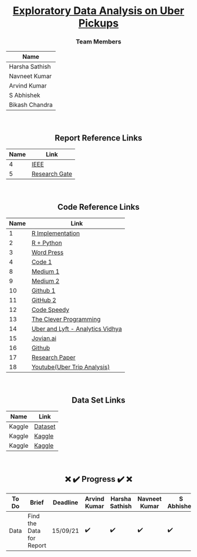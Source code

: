 <div align = "center">

# [Exploratory Data Analysis on Uber Pickups](#)

### Team Members

| Name           |
|----------------|
| Harsha Sathish   |
| Navneet Kumar    |
| Arvind Kumar    | 
| S Abhishek   |
| Bikash Chandra |
  
  
<br/>
  
## Report Reference Links

| Name           | Link |
|----------------|---------------|
| 4 | [IEEE](https://ieeexplore.ieee.org/document/9368922) |
| 5 | [Research Gate](https://www.researchgate.net/publication/349142254_DATA_EXPLORATORY_ON_TAXI_DATA_IN_NEW_YORK_CITY) |

  
<br/>
    
## Code Reference Links

| Name           | Link |
|----------------|---------------|
| 1 | [R Implementation](https://data-flair.training/blogs/r-data-science-project-uber-data-analysis/) |
| 2 | [R + Python](https://github.com/MachineLearningWithHuman/Projects/tree/master/Project%20UBER) |
| 3 | [Word Press](https://aboutdatascience.wordpress.com/2017/04/04/comprehensive-analysis-of-uber-dataset/) |
| 4 | [Code 1](https://github.com/geoninja/Uber-Data-Analysis/blob/master/NYC_Uber_Rides.ipynb) |
| 8 | [Medium 1](https://medium.com/analytics-vidhya/exploratory-data-analysis-of-uber-pickups-in-nyc-from-april-to-september-2014-ec78d5a35f78) |
| 9 | [Medium 2](https://medium.com/@hafsabatul.cse/uber-data-analysis-fee3eded7c56) |
| 10 | [Github 1](https://github.com/hafsa636/Uber-Data-Analysis-) |
| 11 | [GitHub 2](https://github.com/MachineLearningWithHuman/Projects/tree/master/Project%20UBER) |
| 12 | [Code Speedy](https://www.codespeedy.com/analyse-uber-data-in-python-using-machine-learning/) |
| 13 | [The Clever Programming](https://thecleverprogrammer.com/2021/04/21/uber-trips-analysis-using-python/) |
| 14 | [Uber and Lyft - Analytics Vidhya](https://www.analyticsvidhya.com/blog/2021/06/uber-and-lyft-cab-prices-data-analysis-and-visualization/) |
| 15 | [Jovian.ai](https://jovian.ai/danish-alam26/data-analysis-uber-trips) |
| 16 | [Github](https://github.com/hafsa636/Uber-Data-Analysis-) |
| 17 | [Research Paper](https://iopscience.iop.org/article/10.1088/1757-899X/1119/1/012013/pdf) |
| 18 | [Youtube(Uber Trip Analysis)](https://www.youtube.com/watch?v=tdhGqnBD2PU) |

  
  <br/>
  
## Data Set Links

| Name           | Link |
|----------------|---------------|
|  Kaggle   | [Dataset](https://www.kaggle.com/brllrb/uber-and-lyft-dataset-boston-ma) |
|  Kaggle   | [Kaggle](https://www.kaggle.com/fivethirtyeight/uber-pickups-in-new-york-city/download) |
|  Kaggle   | [Kaggle](https://www.kaggle.com/mohamed08/exploratory-data-analysis-for-uber-trips/data) |
  
<br/>
  
## :x: :heavy_check_mark: Progress :heavy_check_mark: :x: 

| To Do           | Brief | Deadline | Arvind Kumar | Harsha Sathish | Navneet Kumar  | S Abhishek | Bikash Chandra
|----------------|---------------|---------------|----------------|---------------|---------------|---------------|---------------
| Data | Find the Data for Report | 15/09/21 |:heavy_check_mark:  |:heavy_check_mark:  |:heavy_check_mark:  |:heavy_check_mark:   |  | 6 |

  
</div>



